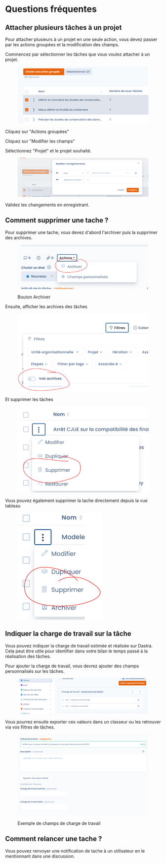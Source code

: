 # Questions fréquentes

## Attacher plusieurs tâches à un projet

Pour attacher plusieurs à un projet en une seule action, vous devez passer par les actions groupées et la modification des champs.

Commencez par sélectionner les tâches que vous voulez attacher à un projet.

<figure><img src="../../.gitbook/assets/image (3) (1) (1).png" alt=""><figcaption></figcaption></figure>

Cliquez sur "Actions groupées"

Cliquez sur "Modifier les champs"

Sélectionnez "Projet" et le projet souhaité.&#x20;

<figure><img src="../../.gitbook/assets/image (1) (1) (1).png" alt=""><figcaption></figcaption></figure>

Validez les changements en enregistrant.

## Comment supprimer une tache ?&#x20;

Pour supprimer une tache, vous devez d'abord l'archiver puis la supprimer des archives.&#x20;

<figure><img src="../../.gitbook/assets/image (4) (2).png" alt=""><figcaption><p>Bouton Archiver</p></figcaption></figure>

Ensuite, afficher les archives des tâches

<figure><img src="../../.gitbook/assets/image (1) (4) (1).png" alt=""><figcaption></figcaption></figure>

Et supprimer les tâches

<figure><img src="../../.gitbook/assets/image (5) (1) (2) (1).png" alt=""><figcaption></figcaption></figure>

Vous pouvez également supprimer la tache directement depuis la vue tableau

<figure><img src="../../.gitbook/assets/image (3) (2).png" alt=""><figcaption></figcaption></figure>

## Indiquer la charge de travail sur la tâche

Vous pouvez indiquer la charge de travail estimée et réalisée sur Dastra. Cela peut être utile pour identifier dans votre bilan le temps passé à la réalisation des tâches.&#x20;

Pour ajouter la charge de travail, vous devrez ajouter des champs personnalisés sur les tâches.&#x20;

&#x20;

<figure><img src="../../.gitbook/assets/image (4) (4).png" alt=""><figcaption></figcaption></figure>

Vous pourrez ensuite exporter ces valeurs dans un classeur ou les retrouver via vos filtres de tâches.

<figure><img src="../../.gitbook/assets/image (1) (1) (6).png" alt=""><figcaption><p>Exemple de champs de charge de travail</p></figcaption></figure>



## Comment relancer une tache ?

Vous pouvez renvoyer une notification de tache à un utilisateur en le mentionnant dans une discussion.&#x20;

